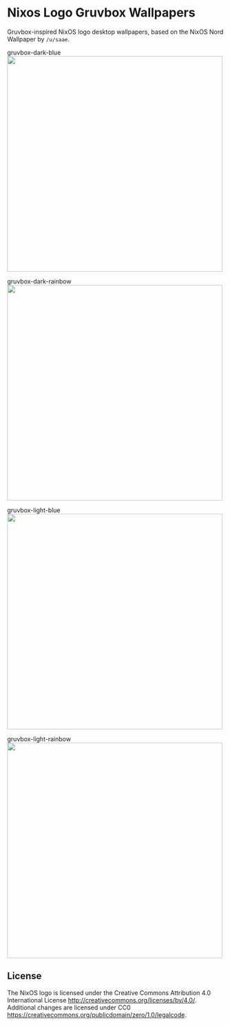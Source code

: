 # Nixos Logo Gruvbox Wallpapers

Gruvbox-inspired NixOS logo desktop wallpapers, based on the NixOS Nord
Wallpaper by `/u/saae`.

gruvbox-dark-blue  
<img src="png/gruvbox-dark-blue.png" width="500">

gruvbox-dark-rainbow  
<img src="png/gruvbox-dark-rainbow.png" width="500">

gruvbox-light-blue  
<img src="png/gruvbox-light-blue.png" width="500">

gruvbox-light-rainbow  
<img src="png/gruvbox-light-rainbow.png" width="500">

## License

The NixOS logo is licensed under the Creative Commons Attribution 4.0
International License <http://creativecommons.org/licenses/by/4.0/>. Additional
changes are licensed under CC0
<https://creativecommons.org/publicdomain/zero/1.0/legalcode>.
